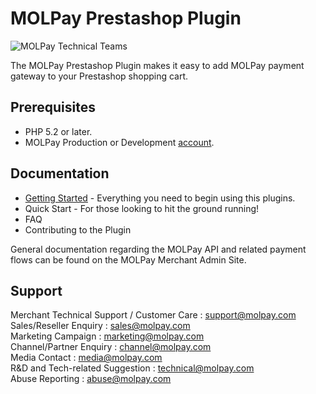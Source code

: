 MOLPay Prestashop Plugin
=====================
![MOLPay Technical Teams](https://github.com/MOLPay/Prestashop_Plugin/wiki/images/molpay-developer.jpg)

The MOLPay Prestashop Plugin makes it easy to add MOLPay payment gateway to your Prestashop shopping cart.

Prerequisites
-------------

* PHP 5.2 or later.
* MOLPay Production or Development [account](http://www.molpay.com/v3/contact/merchant-enquiry).

Documentation
-------------

* [Getting Started](https://github.com/MOLPay/Prestashop_Plugin/wiki#getting-started) - Everything you need to begin using this plugins.
* Quick Start - For those looking to hit the ground running!
* FAQ
* Contributing to the Plugin

General documentation regarding the MOLPay API and related payment flows can be found on the MOLPay Merchant Admin Site.

Support
-------

Merchant Technical Support / Customer Care : support@molpay.com <br>
Sales/Reseller Enquiry : sales@molpay.com <br>
Marketing Campaign : marketing@molpay.com <br>
Channel/Partner Enquiry : channel@molpay.com <br>
Media Contact : media@molpay.com <br>
R&D and Tech-related Suggestion : technical@molpay.com <br>
Abuse Reporting : abuse@molpay.com
